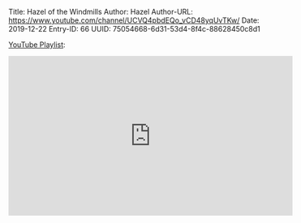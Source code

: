 Title: Hazel of the Windmills
Author: Hazel
Author-URL: https://www.youtube.com/channel/UCVQ4pbdEQo_vCD48yqUvTKw/
Date: 2019-12-22
Entry-ID: 66
UUID: 75054668-6d31-53d4-8f4c-88628450c8d1

[YouTube Playlist](https://www.youtube.com/playlist?list=PL1nN2aHbuTmIHmdxXtlOWMmd0M-FfwkIN):

<iframe width="560" height="315" src="https://www.youtube.com/embed/videoseries?list=PL1nN2aHbuTmIHmdxXtlOWMmd0M-FfwkIN" frameborder="0" allow="accelerometer; autoplay; clipboard-write; encrypted-media; gyroscope; picture-in-picture" allowfullscreen></iframe>
